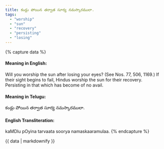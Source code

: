 ```yaml
---
title: కండ్లు పోయిన తర్వాత సూర్య నమస్కారములా.
tags:
  - "worship"
  - "sun"
  - "recovery"
  - "persisting"
  - "losing"
---
```


{% capture data %}
#### Meaning in English:
Will you worship the sun after losing your eyes?
(See Nos. 77, 506, 1169.)
If their sight begins to fail, Hindus worship the sun for their recovery.
Persisting in that which has become of no avail.

#### Meaning in Telugu:
కండ్లు పోయిన తర్వాత సూర్య నమస్కారములా.

#### English Transliteration:
kaMDlu pOyina tarvaata soorya namaskaaramulaa.
{% endcapture %}

{{ data | markdownify }}

